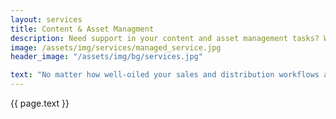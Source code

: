 ```yaml
---
layout: services
title: Content & Asset Managment
description: Need support in your content and asset management tasks? We are here to free you from your daily routines by offering a fully managed service 24/7.
image: /assets/img/services/managed_service.jpg
header_image: "/assets/img/bg/services.jpg"

text: "No matter how well-oiled your sales and distribution workflows are, they can only be as good as the data you put in. Content metadata, videos, key art images and ancillary documents all have their role to play along the value chain, and our platform has all the tools at hand to make their management as hassle-free as possible. However, in case you'd rather focus on your client relationships and negotiations than keep track of detailed metadata or uploading assets, our managed service packages can be a reliable backbone to your processes. Our team can provide all the manual help you need to ensure that your data is as up-to-date and optimally presented as possible. For details, just let us know about your situation, and we can work towards an all-inclusive or on-demand managed service package to suit your needs."
---
```


<div class="row">
    <div class="col-md-12">
        <div class="service-details mb-40">
            <p>{{ page.text }}</p>
        </div>
    </div>
</div>